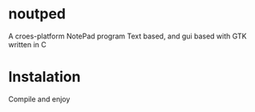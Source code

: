 # noutped
A croes-platform NotePad program Text based, and gui based with GTK written in C
# Instalation
Compile and enjoy